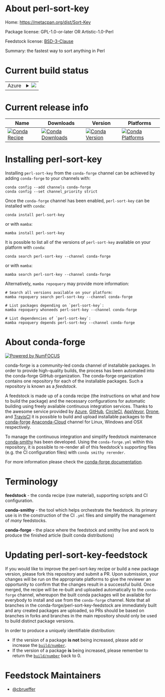 About perl-sort-key
===================

Home: https://metacpan.org/dist/Sort-Key

Package license: GPL-1.0-or-later OR Artistic-1.0-Perl

Feedstock license: [BSD-3-Clause](https://github.com/conda-forge/perl-sort-key-feedstock/blob/main/LICENSE.txt)

Summary: the fastest way to sort anything in Perl

Current build status
====================


<table>
    
  <tr>
    <td>Azure</td>
    <td>
      <details>
        <summary>
          <a href="https://dev.azure.com/conda-forge/feedstock-builds/_build/latest?definitionId=17610&branchName=main">
            <img src="https://dev.azure.com/conda-forge/feedstock-builds/_apis/build/status/perl-sort-key-feedstock?branchName=main">
          </a>
        </summary>
        <table>
          <thead><tr><th>Variant</th><th>Status</th></tr></thead>
          <tbody><tr>
              <td>linux_64</td>
              <td>
                <a href="https://dev.azure.com/conda-forge/feedstock-builds/_build/latest?definitionId=17610&branchName=main">
                  <img src="https://dev.azure.com/conda-forge/feedstock-builds/_apis/build/status/perl-sort-key-feedstock?branchName=main&jobName=linux&configuration=linux_64_" alt="variant">
                </a>
              </td>
            </tr><tr>
              <td>osx_64</td>
              <td>
                <a href="https://dev.azure.com/conda-forge/feedstock-builds/_build/latest?definitionId=17610&branchName=main">
                  <img src="https://dev.azure.com/conda-forge/feedstock-builds/_apis/build/status/perl-sort-key-feedstock?branchName=main&jobName=osx&configuration=osx_64_" alt="variant">
                </a>
              </td>
            </tr>
          </tbody>
        </table>
      </details>
    </td>
  </tr>
</table>

Current release info
====================

| Name | Downloads | Version | Platforms |
| --- | --- | --- | --- |
| [![Conda Recipe](https://img.shields.io/badge/recipe-perl--sort--key-green.svg)](https://anaconda.org/conda-forge/perl-sort-key) | [![Conda Downloads](https://img.shields.io/conda/dn/conda-forge/perl-sort-key.svg)](https://anaconda.org/conda-forge/perl-sort-key) | [![Conda Version](https://img.shields.io/conda/vn/conda-forge/perl-sort-key.svg)](https://anaconda.org/conda-forge/perl-sort-key) | [![Conda Platforms](https://img.shields.io/conda/pn/conda-forge/perl-sort-key.svg)](https://anaconda.org/conda-forge/perl-sort-key) |

Installing perl-sort-key
========================

Installing `perl-sort-key` from the `conda-forge` channel can be achieved by adding `conda-forge` to your channels with:

```
conda config --add channels conda-forge
conda config --set channel_priority strict
```

Once the `conda-forge` channel has been enabled, `perl-sort-key` can be installed with `conda`:

```
conda install perl-sort-key
```

or with `mamba`:

```
mamba install perl-sort-key
```

It is possible to list all of the versions of `perl-sort-key` available on your platform with `conda`:

```
conda search perl-sort-key --channel conda-forge
```

or with `mamba`:

```
mamba search perl-sort-key --channel conda-forge
```

Alternatively, `mamba repoquery` may provide more information:

```
# Search all versions available on your platform:
mamba repoquery search perl-sort-key --channel conda-forge

# List packages depending on `perl-sort-key`:
mamba repoquery whoneeds perl-sort-key --channel conda-forge

# List dependencies of `perl-sort-key`:
mamba repoquery depends perl-sort-key --channel conda-forge
```


About conda-forge
=================

[![Powered by
NumFOCUS](https://img.shields.io/badge/powered%20by-NumFOCUS-orange.svg?style=flat&colorA=E1523D&colorB=007D8A)](https://numfocus.org)

conda-forge is a community-led conda channel of installable packages.
In order to provide high-quality builds, the process has been automated into the
conda-forge GitHub organization. The conda-forge organization contains one repository
for each of the installable packages. Such a repository is known as a *feedstock*.

A feedstock is made up of a conda recipe (the instructions on what and how to build
the package) and the necessary configurations for automatic building using freely
available continuous integration services. Thanks to the awesome service provided by
[Azure](https://azure.microsoft.com/en-us/services/devops/), [GitHub](https://github.com/),
[CircleCI](https://circleci.com/), [AppVeyor](https://www.appveyor.com/),
[Drone](https://cloud.drone.io/welcome), and [TravisCI](https://travis-ci.com/)
it is possible to build and upload installable packages to the
[conda-forge](https://anaconda.org/conda-forge) [Anaconda-Cloud](https://anaconda.org/)
channel for Linux, Windows and OSX respectively.

To manage the continuous integration and simplify feedstock maintenance
[conda-smithy](https://github.com/conda-forge/conda-smithy) has been developed.
Using the ``conda-forge.yml`` within this repository, it is possible to re-render all of
this feedstock's supporting files (e.g. the CI configuration files) with ``conda smithy rerender``.

For more information please check the [conda-forge documentation](https://conda-forge.org/docs/).

Terminology
===========

**feedstock** - the conda recipe (raw material), supporting scripts and CI configuration.

**conda-smithy** - the tool which helps orchestrate the feedstock.
                   Its primary use is in the construction of the CI ``.yml`` files
                   and simplify the management of *many* feedstocks.

**conda-forge** - the place where the feedstock and smithy live and work to
                  produce the finished article (built conda distributions)


Updating perl-sort-key-feedstock
================================

If you would like to improve the perl-sort-key recipe or build a new
package version, please fork this repository and submit a PR. Upon submission,
your changes will be run on the appropriate platforms to give the reviewer an
opportunity to confirm that the changes result in a successful build. Once
merged, the recipe will be re-built and uploaded automatically to the
`conda-forge` channel, whereupon the built conda packages will be available for
everybody to install and use from the `conda-forge` channel.
Note that all branches in the conda-forge/perl-sort-key-feedstock are
immediately built and any created packages are uploaded, so PRs should be based
on branches in forks and branches in the main repository should only be used to
build distinct package versions.

In order to produce a uniquely identifiable distribution:
 * If the version of a package **is not** being increased, please add or increase
   the [``build/number``](https://docs.conda.io/projects/conda-build/en/latest/resources/define-metadata.html#build-number-and-string).
 * If the version of a package **is** being increased, please remember to return
   the [``build/number``](https://docs.conda.io/projects/conda-build/en/latest/resources/define-metadata.html#build-number-and-string)
   back to 0.

Feedstock Maintainers
=====================

* [@cbrueffer](https://github.com/cbrueffer/)

